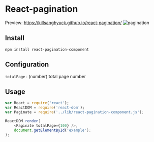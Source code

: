 # React-pagination
Preview: https://killsanghyuck.github.io/react-pagination/
![pagination](https://github.com/killsanghyuck/react-pagination/raw/master/images/pagination.png)

## Install
```
npm install react-pagination-component
```
## Configuration
`totalPage` : (number) total page number
## Usage
```js
var React = require('react');
var ReactDOM = require('react-dom');
var Paginate = require('../lib/react-pagination-component.js');

ReactDOM.render(
    <Paginate totalPage={100} />,
    document.getElementById('example');
);
```
